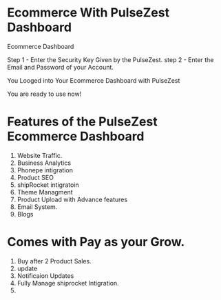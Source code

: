 # Ecommerce With PulseZest Dashboard

Ecommerce Dashboard

Step 1 - Enter the Security Key Given by the PulseZest.
step 2 - Enter the Email and Password of your Account.


You Looged into Your Ecommerce Dashboard with PulseZest

You are ready to use now! 

# Features of the PulseZest Ecommerce Dashboard
1. Website Traffic.
2. Business Analytics
3. Phonepe intigration
4. Product SEO
5. shipRocket intigratoin
6. Theme Managment
7. Product Upload with Advance features
8. Email System.
9. Blogs

# Comes with Pay as your Grow.
1. Buy after 2 Product Sales.
2. update
3. Notificaion Updates
4. Fully Manage shiprocket Intigration.
5. 
